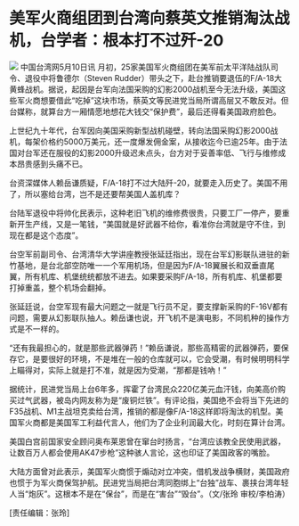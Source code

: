 # 美军火商组团到台湾向蔡英文推销淘汰战机，台学者：根本打不过歼-20

![](https://inews.gtimg.com/newsapp_bt/0/15792365387/1000)
中国台湾网5月10日讯 月初，25家美国军火商组团在美军前太平洋陆战队司令、退役中将鲁德尔（Steven
Rudder）带头之下，赴台推销要退伍的F/A-18大黄蜂战机。据说，起因是台军向法国采购的幻影2000战机至今无法升级，美国这些军火商想要借此“吃掉”这块市场，蔡英文等民进党当局所谓高层又不敢反对。但台媒称，就算台方一厢情愿地想花大钱交“保护费”，最后还得看美国政府脸色。

上世纪九十年代，台军因向美国采购新型战机碰壁，转向法国采购幻影2000战机，每架价格约5000万美元，还一度爆发佣金案，从接收迄今已逾25年。由于法国对台军还在服役的幻影2000升级迟未点头，台方对于妥善率低、飞行与维修成本昂贵感到头痛不已。

台资深媒体人赖岳谦质疑，F/A-18打不过大陆歼-20，就要走入历史了。美国不用了，所以塞给台湾，岂不是还要帮美国人盖机库？

台陆军退役中将帅化民表示，这种老旧飞机的维修费很贵，只要工厂一停产，要重新开生产线，又是一笔钱，“美国就是好武器不给你，看准你台湾就是守不住，到现在都是这个态度”。

台空军前副司令、台湾清华大学讲座教授张延廷指出，现在台军幻影联队进驻的新竹基地，是台北部空防唯一一个军用机场，但是因为F/A-18翼展长和双垂直尾翼，所有机库、机堡统统都放不进去。如果要采购F/A-18，所有机库、机堡都要打掉重盖，整个机场会翻掉。

张延廷说，台空军现有最大问题之一就是飞行员不足，要支撑新采购的F-16V都有问题，需要从幻影联队抽人。赖岳谦也说，开飞机不是演电影，不同机种的操作方式是不一样的。

“还有我最担心的，就是那些武器弹药！”赖岳谦说，那些高精密的武器弹药，要保存它，是要很好的环境，不是堆在一般的仓库就可以，它会受潮，有时候明明科学上瞄得对，实际上就是打不准，就是因为受潮，“那都是钱吶！”

据统计，民进党当局上台6年多，挥霍了台湾民众220亿美元血汗钱，向美高价购买过气武器，被岛内网友称为是“废铜烂铁”。有评论指，美国绝不会将当下先进的F35战机、M1主战坦克卖给台湾，推销的都是像F/A-18这样即将淘汰的机型。美国军火商都是美国军工利益代言人，他们为了企业利润最大化，时刻在算计台湾。

美国白宫前国家安全顾问奥布莱恩曾在窜台时扬言，“台湾应该教全民使用武器，让数百万人都会使用AK47步枪”这种骇人言论，这也印证了美国政客的嘴脸。

大陆方面曾对此表示，美国军火商惯于煽动对立冲突，借机发战争横财，美国政府也惯于为军火商保驾护航。民进党当局把台湾同胞绑上“台独”战车、裹挟台湾年轻人当“炮灰”。这根本不是在“保台”，而是在“害台”“毁台”。（文/张玲
审校/李柏涛）

[责任编辑：张玲]

